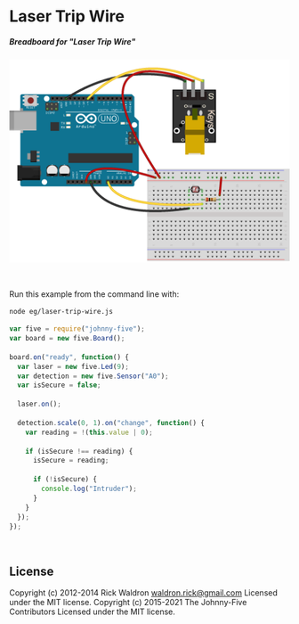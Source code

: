 <!--remove-start-->

# Laser Trip Wire

<!--remove-end-->






##### Breadboard for "Laser Trip Wire"



![docs/breadboard/laser-trip-wire.png](breadboard/laser-trip-wire.png)<br>

&nbsp;




Run this example from the command line with:
```bash
node eg/laser-trip-wire.js
```


```javascript
var five = require("johnny-five");
var board = new five.Board();

board.on("ready", function() {
  var laser = new five.Led(9);
  var detection = new five.Sensor("A0");
  var isSecure = false;

  laser.on();

  detection.scale(0, 1).on("change", function() {
    var reading = !(this.value | 0);

    if (isSecure !== reading) {
      isSecure = reading;

      if (!isSecure) {
        console.log("Intruder");
      }
    }
  });
});

```








&nbsp;

<!--remove-start-->

## License
Copyright (c) 2012-2014 Rick Waldron <waldron.rick@gmail.com>
Licensed under the MIT license.
Copyright (c) 2015-2021 The Johnny-Five Contributors
Licensed under the MIT license.

<!--remove-end-->
